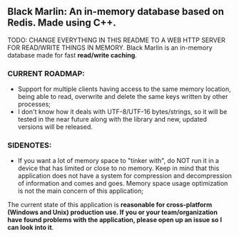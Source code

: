 ## Black Marlin: An in-memory database based on Redis. Made using C++.
TODO: CHANGE EVERYTHING IN THIS README TO A WEB HTTP SERVER FOR READ/WRITE THINGS IN MEMORY.
Black Marlin is an in-memory database made for fast **read/write caching**.


### CURRENT ROADMAP:
- Support for multiple clients having access to the same memory location, being able to read, overwrite and delete the same keys written by other processes;
- I don't know how it deals with UTF-8/UTF-16 bytes/strings, so it will be tested in the near future along with the library and new, updated versions will be released.


### SIDENOTES:
- If you want a lot of memory space to "tinker with", do NOT run it in a device that has limited or close to no memory. Keep in mind that this application does not have a system for compression and decompression of information and comes and goes. Memory space usage optimization is not the main concern of this application;


The current state of this application is **reasonable for cross-platform (Windows and Unix) production use. If you or your team/organization have found problems with the application, please open up an issue so I can look into it**.
